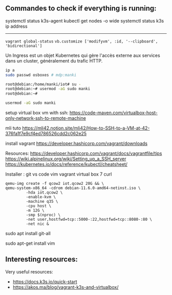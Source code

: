 
## Commandes to check if everything is running:
systemctl status k3s-agent
kubectl get nodes -o wide
systemctl status k3s
ip address

---
`vagrant global-status`
`vb.customize ['modifyvm', :id, '--clipboard', 'bidirectional']`

Un Ingress est un objet Kubernetes qui gère l'accès externe aux services dans un cluster, généralement du trafic HTTP.


```bash
ip a
sudo passwd osboxes # mdp:manki

root@debian:/home/manki/iot# su -
root@debian:~# usermod -aG sudo manki
root@debian:~# 

usermod -aG sudo manki
```

setup virtual box vm with ssh:
https://code-maven.com/virtualbox-host-only-network-ssh-to-remote-machine

mli tuto
https://mli42.notion.site/mli42/How-to-SSH-to-a-VM-at-42-376fa1f7e9cf4ed786526cdd2c062e25

install vagrant 
https://developer.hashicorp.com/vagrant/downloads

Resources:
https://developer.hashicorp.com/vagrant/docs/vagrantfile/tips
https://wiki.alpinelinux.org/wiki/Setting_up_a_SSH_server
https://kubernetes.io/docs/reference/kubectl/cheatsheet/

Installer :
git
vs code
vim
vagrant
virtual box 7
curl


```
qemu-img create -f qcow2 iot.qcow2 20G && \
qemu-system-x86_64 -cdrom debian-11.6.0-amd64-netinst.iso \
         -hda iot.qcow2 \
         -enable-kvm \
         -machine q35 \
         -cpu host \
         -m 12G \
         -smp $(nproc) \
         -net user,hostfwd=tcp::5000-:22,hostfwd=tcp::8080-:80 \
         -net nic &
```

sudo apt install git-all

sudo apt-get install vim

Interesting resources:
- 

Very useful resources:
- https://docs.k3s.io/quick-start
- https://akos.ma/blog/vagrant-k3s-and-virtualbox/
